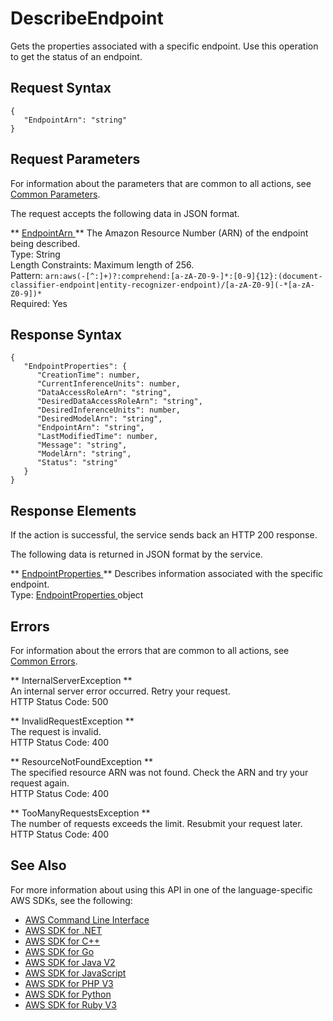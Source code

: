 # DescribeEndpoint<a name="API_DescribeEndpoint"></a>

Gets the properties associated with a specific endpoint\. Use this operation to get the status of an endpoint\.

## Request Syntax<a name="API_DescribeEndpoint_RequestSyntax"></a>

```
{
   "EndpointArn": "string"
}
```

## Request Parameters<a name="API_DescribeEndpoint_RequestParameters"></a>

For information about the parameters that are common to all actions, see [Common Parameters](CommonParameters.md)\.

The request accepts the following data in JSON format\.

 ** [ EndpointArn ](#API_DescribeEndpoint_RequestSyntax) **   <a name="comprehend-DescribeEndpoint-request-EndpointArn"></a>
The Amazon Resource Number \(ARN\) of the endpoint being described\.  
Type: String  
Length Constraints: Maximum length of 256\.  
Pattern: `arn:aws(-[^:]+)?:comprehend:[a-zA-Z0-9-]*:[0-9]{12}:(document-classifier-endpoint|entity-recognizer-endpoint)/[a-zA-Z0-9](-*[a-zA-Z0-9])*`   
Required: Yes

## Response Syntax<a name="API_DescribeEndpoint_ResponseSyntax"></a>

```
{
   "EndpointProperties": { 
      "CreationTime": number,
      "CurrentInferenceUnits": number,
      "DataAccessRoleArn": "string",
      "DesiredDataAccessRoleArn": "string",
      "DesiredInferenceUnits": number,
      "DesiredModelArn": "string",
      "EndpointArn": "string",
      "LastModifiedTime": number,
      "Message": "string",
      "ModelArn": "string",
      "Status": "string"
   }
}
```

## Response Elements<a name="API_DescribeEndpoint_ResponseElements"></a>

If the action is successful, the service sends back an HTTP 200 response\.

The following data is returned in JSON format by the service\.

 ** [ EndpointProperties ](#API_DescribeEndpoint_ResponseSyntax) **   <a name="comprehend-DescribeEndpoint-response-EndpointProperties"></a>
Describes information associated with the specific endpoint\.  
Type: [ EndpointProperties ](API_EndpointProperties.md) object

## Errors<a name="API_DescribeEndpoint_Errors"></a>

For information about the errors that are common to all actions, see [Common Errors](CommonErrors.md)\.

 ** InternalServerException **   
An internal server error occurred\. Retry your request\.  
HTTP Status Code: 500

 ** InvalidRequestException **   
The request is invalid\.  
HTTP Status Code: 400

 ** ResourceNotFoundException **   
The specified resource ARN was not found\. Check the ARN and try your request again\.  
HTTP Status Code: 400

 ** TooManyRequestsException **   
The number of requests exceeds the limit\. Resubmit your request later\.  
HTTP Status Code: 400

## See Also<a name="API_DescribeEndpoint_SeeAlso"></a>

For more information about using this API in one of the language\-specific AWS SDKs, see the following:
+  [ AWS Command Line Interface](https://docs.aws.amazon.com/goto/aws-cli/comprehend-2017-11-27/DescribeEndpoint) 
+  [ AWS SDK for \.NET](https://docs.aws.amazon.com/goto/DotNetSDKV3/comprehend-2017-11-27/DescribeEndpoint) 
+  [ AWS SDK for C\+\+](https://docs.aws.amazon.com/goto/SdkForCpp/comprehend-2017-11-27/DescribeEndpoint) 
+  [ AWS SDK for Go](https://docs.aws.amazon.com/goto/SdkForGoV1/comprehend-2017-11-27/DescribeEndpoint) 
+  [ AWS SDK for Java V2](https://docs.aws.amazon.com/goto/SdkForJavaV2/comprehend-2017-11-27/DescribeEndpoint) 
+  [ AWS SDK for JavaScript](https://docs.aws.amazon.com/goto/AWSJavaScriptSDK/comprehend-2017-11-27/DescribeEndpoint) 
+  [ AWS SDK for PHP V3](https://docs.aws.amazon.com/goto/SdkForPHPV3/comprehend-2017-11-27/DescribeEndpoint) 
+  [ AWS SDK for Python](https://docs.aws.amazon.com/goto/boto3/comprehend-2017-11-27/DescribeEndpoint) 
+  [ AWS SDK for Ruby V3](https://docs.aws.amazon.com/goto/SdkForRubyV3/comprehend-2017-11-27/DescribeEndpoint) 